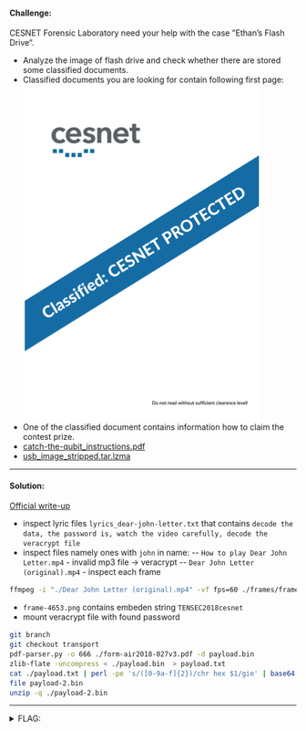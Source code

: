 #### Challenge:

CESNET Forensic Laboratory need your help with the case ”Ethan’s Flash Drive”.

- Analyze the image of flash drive and check whether there are stored some classified documents.
- Classified documents you are looking for contain following first page: ![document.png](./document.png ":ignore")
- One of the classified document contains information how to claim the contest prize.
- [catch-the-qubit_instructions.pdf](./catch-the-qubit_instructions.pdf ":ignore")
- [usb_image_stripped.tar.lzma](./usb_image_stripped.tar.lzma ":ignore")

---

#### Solution:

[Official write-up](https://flab.cesnet.cz/_media/cs/sluzby/catch-the-qubit_solution.pdf)

- inspect lyric files `lyrics_dear-john-letter.txt` that contains `decode the data, the password is, watch the video carefully, decode the veracrypt file`
- inspect files namely ones with `john` in name:
  -- `How to play Dear John Letter.mp4` - invalid mp3 file -> veracrypt
  -- `Dear John Letter (original).mp4` - inspect each frame

```bash
ffmpeg -i "./Dear John Letter (original).mp4" -vf fps=60 ./frames/frame-%d.png # manually inspect each frame
```

- `frame-4653.png` contains embeden string `TENSEC2018cesnet`
- mount veracrypt file with found password

```bash
git branch
git checkout transport
pdf-parser.py -o 666 ./form-air2018-027v3.pdf -d payload.bin
zlib-flate -uncompress < ./payload.bin  > payload.txt
cat ./payload.txt | perl -pe 's/([0-9a-f]{2})/chr hex $1/gie' | base64 -d  > payload-2.bin
file payload-2.bin
unzip -q ./payload-2.bin
```

---

<details><summary>FLAG:</summary>

```
https://goo.gl/gXBgx3
```

</details>
